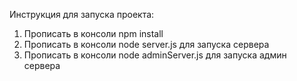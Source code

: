 Инструкция для запуска проекта:
1. Прописать в консоли npm install
2. Прописать в консоли node server.js для запуска сервера
3. Прописать в консоли node adminServer.js для запуска админ сервера
